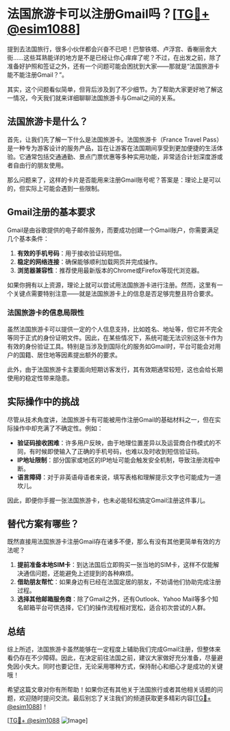 # 法国旅游卡可以注册Gmail吗？[[TG💪+ @esim1088](https://t.me/s/esim1088)]

提到去法国旅行，很多小伙伴都会兴奋不已吧！巴黎铁塔、卢浮宫、香榭丽舍大街……这些耳熟能详的地方是不是已经让你心痒痒了呢？不过，在出发之前，除了准备好护照和签证之外，还有一个问题可能会困扰到大家——那就是“法国旅游卡能不能注册Gmail？”。

其实，这个问题看似简单，但背后涉及到了不少细节。为了帮助大家更好地了解这一情况，今天我们就来详细聊聊法国旅游卡与Gmail之间的关系。

## 法国旅游卡是什么？

首先，让我们先了解一下什么是法国旅游卡。法国旅游卡（France Travel Pass）是一种专为游客设计的服务产品，旨在让游客在法国期间享受到更加便捷的生活体验。它通常包括交通通勤、景点门票优惠等多种实用功能，非常适合计划深度游或者自由行的朋友使用。

那么问题来了，这样的卡片是否能用来注册Gmail账号呢？答案是：理论上是可以的，但实际上可能会遇到一些限制。

## Gmail注册的基本要求

Gmail是由谷歌提供的电子邮件服务，而要成功创建一个Gmail账户，你需要满足几个基本条件：

1. **有效的手机号码**：用于接收验证码短信。
2. **稳定的网络连接**：确保能够顺利加载网页并完成操作。
3. **浏览器兼容性**：推荐使用最新版本的Chrome或Firefox等现代浏览器。

如果你拥有以上资源，理论上就可以尝试用法国旅游卡进行注册。然而，这里有一个关键点需要特别注意——就是法国旅游卡上的信息是否足够完整且符合要求。

### 法国旅游卡的信息局限性

虽然法国旅游卡可以提供一定的个人信息支持，比如姓名、地址等，但它并不完全等同于正式的身份证明文件。因此，在某些情况下，系统可能无法识别这张卡作为有效的身份验证工具。特别是当涉及到国际化的服务如Gmail时，平台可能会对用户的国籍、居住地等因素提出额外的要求。

此外，由于法国旅游卡主要面向短期访客发行，其有效期通常较短，这也会给长期使用的稳定性带来隐患。

## 实际操作中的挑战

尽管从技术角度讲，法国旅游卡有可能被用作注册Gmail的基础材料之一，但在实际操作中却充满了不确定性。例如：

- **验证码接收困难**：许多用户反映，由于地理位置差异以及运营商合作模式的不同，有时候即使输入了正确的手机号码，也难以及时收到短信验证码。
- **IP地址限制**：部分国家或地区的IP地址可能会触发安全机制，导致注册流程中断。
- **语言障碍**：对于非英语母语者来说，填写表格和理解提示文字也可能成为一道坎儿。

因此，即便你手握一张法国旅游卡，也未必能轻松搞定Gmail注册这件事儿。

## 替代方案有哪些？

既然直接用法国旅游卡注册Gmail存在诸多不便，那么有没有其他更简单有效的方法呢？

1. **提前准备本地SIM卡**：到达法国后立即购买一张当地的SIM卡，这样不仅能解决通信问题，还能避免上述提到的各种麻烦。
2. **借助朋友帮忙**：如果身边有已经在法国定居的朋友，不妨请他们协助完成注册过程。
3. **选择其他邮箱服务商**：除了Gmail之外，还有Outlook、Yahoo Mail等多个知名邮箱平台可供选择，它们的操作流程相对宽松，适合初次尝试的人群。

## 总结

综上所述，法国旅游卡虽然能够在一定程度上辅助我们完成Gmail注册，但整体来看仍存在不少障碍。因此，在决定前往法国之前，建议大家做好充分准备，尽量避免因小失大。同时也要记住，无论采用哪种方式，保持耐心和细心才是成功的关键哦！

希望这篇文章对你有所帮助！如果你还有其他关于法国旅行或者其他相关话题的问题，欢迎随时提问交流。最后别忘了关注我们的频道获取更多精彩内容[[TG💪+ @esim1088](https://t.me/s/esim1088)]！

[[TG💪+ @esim1088](https://t.me/s/esim1088) ![Image](https://i.postimg.cc/4NQfJmqS/Snipaste-2025-05-13-00-14-12.png)]